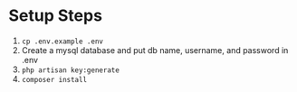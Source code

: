 # Setup Steps

1. `cp .env.example .env`
2. Create a mysql database and put db name, username, and password in .env
3. `php artisan key:generate`
4. `composer install`
